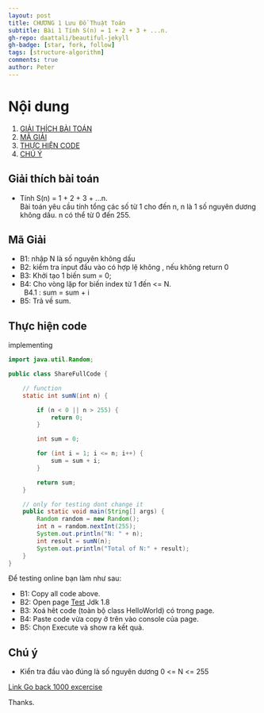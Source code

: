 ```yaml
---
layout: post
title: CHƯƠNG 1 Lưu Đồ Thuật Toán
subtitle: Bài 1 Tính S(n) = 1 + 2 + 3 + ...n.
gh-repo: daattali/beautiful-jekyll
gh-badge: [star, fork, follow]
tags: [structure-algorithm]
comments: true
author: Peter
---
```


# Nội dung
1. [GIẢI THÍCH BÀI TOÁN](#giải-thích-bài-toán)
2. [MÃ GIẢI](#mã-Giải)
3. [THỰC HIỆN CODE](#thực-hiện-code)
4. [CHÚ Ý](#chú-ý)


##  Giải thích bài toán
+ Tính S(n) = 1 + 2 + 3 + ...n.  
Bài toán yêu cầu tính tổng các số từ 1 cho đến n, n là 1 số nguyên dương không dấu. 
n có thể từ 0 đến 255.  


## Mã Giải
+ B1: nhập N là số nguyên không dấu
+ B2: kiểm tra input đầu vào có hợp lệ không , nếu không return 0
+ B3: Khởi tạo 1 biến sum = 0;
+ B4: Cho vòng lặp for biến index từ 1 đến <= N.  
&nbsp;&nbsp;B4.1 : sum = sum + i 
+ B5: Trả về sum.


## Thực hiện code 

implementing  

```java
import java.util.Random;

public class ShareFullCode {

    // function 
    static int sumN(int n) {

        if (n < 0 || n > 255) {
            return 0;
        }

        int sum = 0;

        for (int i = 1; i <= n; i++) {
            sum = sum + i;
        }

        return sum;
    }

    // only for testing dont change it
    public static void main(String[] args) {
        Random random = new Random();
        int n = random.nextInt(255);
        System.out.println("N: " + n);
        int result = sumN(n);
        System.out.println("Total of N:" + result);
    }
}
```
Để testing online bạn làm như sau: 
+ B1: Copy all code above.
+ B2: Open page [Test](https://www.tutorialspoint.com/compile_java_online.php) Jdk 1.8
+ B3: Xoá hêt code (toàn bộ class HelloWorld) có trong page. 
+ B4: Paste code vừa copy ở trên vào console của page. 
+ B5: Chọn Execute và show ra kết quả.



## Chú ý
+ Kiển tra đầu vào đúng là số nguyên dương 0 <= N <= 255


[Link Go back 1000 excercise](https://nguyenthinhit996.github.io/blog/2021-11-17-1000-exercise/)
  
Thanks.